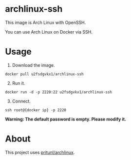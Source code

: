 # archlinux-ssh

This image is Arch Linux with OpenSSH.

You can use Arch Linux on Docker via SSH.

# Usage

1. Download the image.

```
docker pull u2fsdgvkx1/archlinux-ssh
```

2. Run it.

```
docker run -d -p 2220:22 u2fsdgvkx1/archlinux-ssh
```

3. Connect.

```
ssh root@{docker ip} -p 2220
```

**Warning: The default password is empty. Please modify it.**

# About

This project uses [pritunl/archlinux](https://hub.docker.com/r/pritunl/archlinux/).
